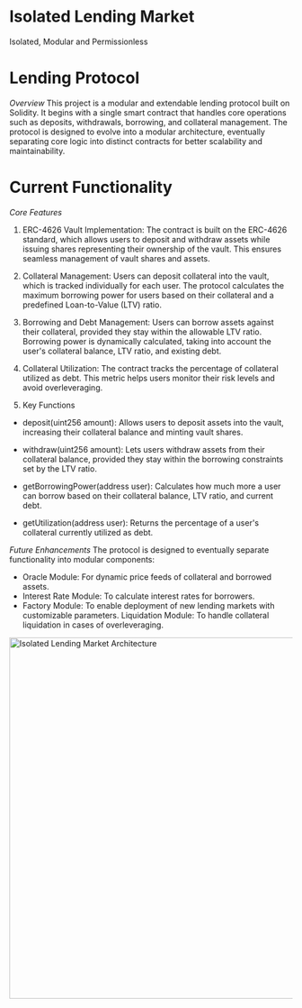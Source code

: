 # Isolated Lending Market
Isolated, Modular and Permissionless 

# Lending Protocol
*Overview* 
This project is a modular and extendable lending protocol built on Solidity. It begins with a single smart contract that handles core operations such as deposits, withdrawals, borrowing, and collateral management. The protocol is designed to evolve into a modular architecture, eventually separating core logic into distinct contracts for better scalability and maintainability.

# Current Functionality
*Core Features*
1. ERC-4626 Vault Implementation:
The contract is built on the ERC-4626 standard, which allows users to deposit and withdraw assets while issuing shares representing their ownership of the vault.
This ensures seamless management of vault shares and assets.

2. Collateral Management:
Users can deposit collateral into the vault, which is tracked individually for each user.
The protocol calculates the maximum borrowing power for users based on their collateral and a predefined Loan-to-Value (LTV) ratio.

3. Borrowing and Debt Management:
Users can borrow assets against their collateral, provided they stay within the allowable LTV ratio.
Borrowing power is dynamically calculated, taking into account the user's collateral balance, LTV ratio, and existing debt.

4. Collateral Utilization:
The contract tracks the percentage of collateral utilized as debt.
This metric helps users monitor their risk levels and avoid overleveraging.

5. Key Functions
- deposit(uint256 amount): Allows users to deposit assets into the vault, increasing their collateral balance and minting vault shares.

- withdraw(uint256 amount): Lets users withdraw assets from their collateral balance, provided they stay within the borrowing constraints set by the LTV ratio.

- getBorrowingPower(address user): Calculates how much more a user can borrow based on their collateral balance, LTV ratio, and current debt.

- getUtilization(address user): Returns the percentage of a user's collateral currently utilized as debt.

*Future Enhancements*
The protocol is designed to eventually separate functionality into modular components:

- Oracle Module: For dynamic price feeds of collateral and borrowed assets.
- Interest Rate Module: To calculate interest rates for borrowers.
- Factory Module: To enable deployment of new lending markets with customizable parameters.
Liquidation Module: To handle collateral liquidation in cases of overleveraging.

<img width="641" alt="Isolated Lending Market Architecture" src="https://github.com/user-attachments/assets/60e0c870-a229-4a5c-82eb-0d8eabf34b9a" />
